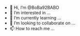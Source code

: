 - 👋 Hi, I’m @BoBa92BABO
- 👀 I’m interested in ...
- 🌱 I’m currently learning ...
- 💞️ I’m looking to collaborate on ...
- 📫 How to reach me ...

<!---
BoBa92BABO/BoBa92BABO is a ✨ special ✨ repository because its `README.md` (this file) appears on your GitHub profile.
You can click the Preview link to take a look at your changes.
--->
